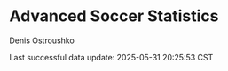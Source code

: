 # Advanced Soccer Statistics
Denis Ostroushko

<!-- gfm -->

Last successful data update: 2025-05-31 20:25:53 CST
